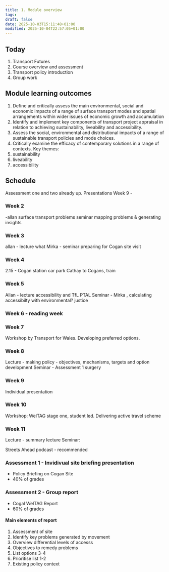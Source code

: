 ```yaml
---
title: 1. Module overview
tags:
draft: false
date: 2025-10-03T15:11:48+01:00
modified: 2025-10-04T22:57:05+01:00
---
```

## Today
1. Transport Futures
2. Course overview and assessment
3. Transport policy introduction
4. Group work
## Module learning outcomes
1. Define and critically assess the main environmental, social and economic impacts of a range of surface transport modes and spatial arrangements within wider issues of economic growth and accumulation
2. Identify and implement key components of transport project appraisal in relation to achieving sustainability, liveability and accessibility.
3. Assess the social, environmental and distributional impacts of a range of sustainable transport policies and mode choices.
4. Critically examine the efficacy of contemporary solutions in a range of contexts.
Key themes:
5. sustainability
6. liveability
7. accessibility
## Schedule
Assessment one and two already up.
Presentations Week 9 - 
### Week 2 
-allan 
surface transport problems
seminar mapping problems & generating insights
### Week 3 
allan - lecture what 
Mirka - seminar preparing for Cogan site visit
### Week 4 
2.15 - Cogan station car park
Cathay to Cogans, train
### Week 5
Allan - lecture accessibility and TfL PTAL
Seminar - Mirka , calculating accessibilty with environmental? justice
### Week 6 - reading week
### Week 7 
Workshop by Transport for Wales. Developing preferred options.
### Week 8 
Lecture - making policy - objectives, mechanisms, targets and option development
Seminar - Assessment 1 surgery
### Week 9 
Individual presentation
### Week 10 
Workshop: WelTAG stage one, student led.
Delivering active travel scheme
### Week 11
Lecture - summary lecture
Seminar:

Streets Ahead podcast - recommended

### Assessment 1 - Invidivual site briefing presentation
- Policy Briefing on Cogan Site
- 40% of grades
### Assessment 2 - Group report
- Cogal WelTAG Report
- 60% of grades
#### Main elements of report
1. Assessment of site
2. Identify key problems generated by movement
3. Overview differential levels of accesss
4. Objectives to remedy problems
5. List options 3-4
6. Prioritise list 1-2
7. Existing policy context